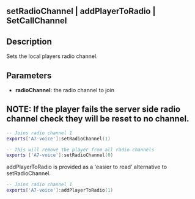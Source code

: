 ## setRadioChannel | addPlayerToRadio | SetCallChannel

## Description

Sets the local players radio channel.

## Parameters

* **radioChannel**: the radio channel to join

## NOTE: If the player fails the server side radio channel check they will be reset to no channel. 

```lua
-- Joins radio channel 1
exports['A7-voice']:setRadioChannel(1)

-- This will remove the player from all radio channels
exports ['A7-voice']:setRadioChannel(0)
```

addPlayerToRadio is provided as a 'easier to read' alternative to setRadioChannel.

```lua
-- Joins radio channel 1
exports['A7-voice']:addPlayerToRadio(1)
```
